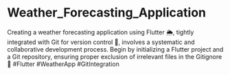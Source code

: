 # Weather_Forecasting_Application
Creating a weather forecasting application using Flutter 🌦️, tightly integrated with Git for version control 🚀, involves a systematic and collaborative development process. Begin by initializing a Flutter project and a Git repository, ensuring proper exclusion of irrelevant files in the Gitignore 📂 #Flutter #WeatherApp #GitIntegration
